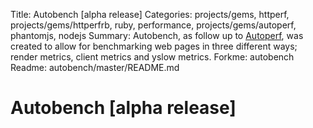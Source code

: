 Title: Autobench [alpha release]
Categories: projects/gems, httperf, projects/gems/httperfrb, ruby, performance, projects/gems/autoperf, phantomjs, nodejs
Summary: Autobench, as follow up to [Autoperf](http://mervine.net/gems/autoperf), was created to allow for benchmarking web pages
in three different ways; render metrics, client metrics and yslow metrics.
Forkme: autobench
Readme: autobench/master/README.md

# Autobench [alpha release]
